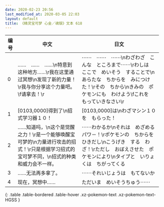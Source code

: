 ```yaml
---
date: 2020-02-23 20:56
last_modified_at: 2020-03-05 22:03
layout: default
title: 《精灵宝可梦 心金／魂银》文本 618
---
```

| 编号 | 中文 | 日文 |
| ---- | ---- | ---- |
| 0 | ……　……　……\n特意到这种地方……\r我在这里通过冥想\n发现了新的力量！\r我与你分享这个力量吧。\f请拿去！\r | ⋯⋯　⋯⋯　⋯⋯\nわざわざ　こんな　ところまで⋯⋯\rわしは　ここで　めいそう　することで\nあらたな　ちからを　みにつけた！\rその　ちから\nきみの　ポケモンにも　わけよう\fこれを　もっていきなさい\r |
| 1 | [0103,0000]得到了\n招式学习器１０！ | [0103,0000]は\nわざマシン１０を　もらった！ |
| 2 | ……知道吗，\n这个是觉醒之力！\r是一个能够唤醒宝可梦的\n力量进行攻击的招式！\r只是根据学习招式的宝可梦不同，\n招式的种类和威力会不一样。 | ⋯⋯わかるか\nそれは　めざめるパワ－！\rポケモンの　ちからを　ひきだし\nこうげき　する　わざ！\rただし　おぼえさせた　ポケモンにより\nタイプと　いりょくは　ちがってくる |
| 3 | ……无法再多拿了。 | ⋯⋯それいじょうは　もてないか |
| 4 | 现在，冥想中…… | ただいま　めいそうちゅう⋯⋯ |
{: .table .table-bordered .table-hover .xz-pokemon-text .xz-pokemon-text-HGSS }